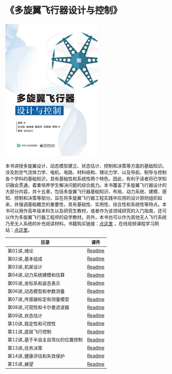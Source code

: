 # 《多旋翼飞行器设计与控制》

![图片12](Image/图片12.png)

本书讲授多旋翼设计、动态模型建立、状态估计、控制和决策等方面的基础知识。涉及到空气流体力学、电机、电路、材料结构、理论力学、以及导航、制导与控制各个学科的基础知识，具有基础性和系统性两个特色。因此，有利于读者将已学知识融会贯通，着重培养学生解决问题的综合能力。本书覆盖了多旋翼飞行器设计的大部分内容，共十五章，包括多旋翼飞行器基础知识、布局、动力系统、建模、感知、控制和决策等部分。旨在将多旋翼飞行器工程实践中应用的设计原则组织起来，并强调基础概念的重要性，具有基础性、实用性、综合性和系统性等特点。本书可以用作高年级本科生以及研究生教材，或者作为该领域研究的入门指南，还可以作为多旋翼飞行器工程师的自学教材。另外，本书也可以作为其他无人飞行系统乃至无人系统的补充阅读材料。书籍购买链接：[点这里](https://item.jd.com/12322312.html) ，在线视频课程学习网站：[点这里](http://rfly.buaa.edu.cn/course.html)。

| 目录                              | 课件    |
| --------------------------------- | ------- |
| 第01讲_绪论                       | <a target="_blank" href="./BookPPT/1.Multicopter_Design/第01讲_绪论V2.pdf">Readme</a> |
| 第02讲_基本组成                   | <a target="_blank" href="./BookPPT/1.Multicopter_Design/第02讲_基本组成V2.pdf">Readme</a>     |
| 第03讲_机架设计                   | <a target="_blank" href="./BookPPT/1.Multicopter_Design/第03讲_机架设计V2.1.pdf">Readme</a>     |
| 第04讲_动力系统建模和估算         | <a target="_blank" href="./BookPPT/1.Multicopter_Design/第04讲_动力系统建模和估算V2.pdf">Readme</a>     |
| 第05讲_坐标系和姿态表示           | <a target="_blank" href="./BookPPT/1.Multicopter_Design/第05讲_坐标系和姿态表示V2.pdf">Readme</a>     |
| 第06讲_动态模型和参数测量         | <a target="_blank" href="./BookPPT/1.Multicopter_Design/第06讲_动态模型和参数测量V2.pdf">Readme</a>     |
| 第07讲_传感器标定和测量模型       | <a target="_blank" href="./BookPPT/1.Multicopter_Design/第07讲_传感器标定和测量模型V2.pdf">Readme</a>     |
| 第08讲_可观性和卡尔曼滤波器       | <a target="_blank" href="./BookPPT/1.Multicopter_Design/第08讲_可观性和卡尔曼滤波器V2.pdf">Readme</a>     |
| 第09讲_状态估计                   | <a target="_blank" href="./BookPPT/1.Multicopter_Design/第09讲_状态估计V2.pdf">Readme</a>     |
| 第10讲_稳定性和可控性             | <a target="_blank" href="./BookPPT/1.Multicopter_Design/第10讲_稳定性和可控性V2.pdf">Readme</a>     |
| 第11讲_底层飞行控制               | <a target="_blank" href="./BookPPT/1.Multicopter_Design/第11讲_底层飞行控制V2.pdf">Readme</a>     |
| 第12讲_基于半自主自驾仪的位置控制 | <a target="_blank" href="./BookPPT/1.Multicopter_Design/第12讲_基于半自主自驾仪的位置控制V2.pdf">Readme</a>     |
| 第13讲_任务决策                   | <a target="_blank" href="./BookPPT/1.Multicopter_Design/第13讲_任务决策V2.pdf">Readme</a>     |
| 第14讲_健康评估和失效保护         | <a target="_blank" href="./BookPPT/1.Multicopter_Design/第14讲_健康评估和失效保护V2.pdf">Readme</a>     |
| 第15讲_展望                       | <a target="_blank" href="./BookPPT/1.Multicopter_Design/第15讲_展望V2.pdf">Readme</a>     |



